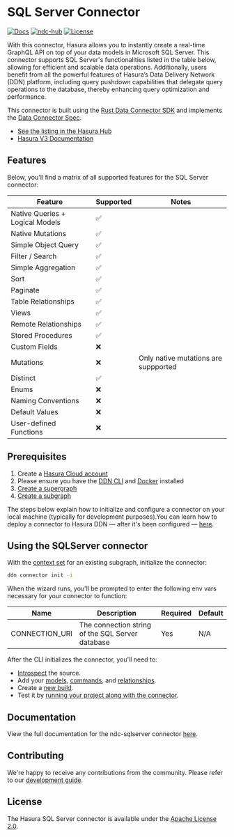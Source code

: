 # SQL Server Connector

[![Docs](https://img.shields.io/badge/docs-v3.x-brightgreen.svg?style=flat)](https://hasura.io/docs/3.0)
[![ndc-hub](https://img.shields.io/badge/ndc--hub-sqlserver-blue.svg?style=flat)](https://hasura.io/connectors/sqlserver)
[![License](https://img.shields.io/badge/license-Apache--2.0-purple.svg?style=flat)](LICENSE.txt)

With this connector, Hasura allows you to instantly create a real-time GraphQL API on top of your data models in
Microsoft SQL Server. This connector supports SQL Server's functionalities listed in the table below, allowing for
efficient and scalable data operations. Additionally, users benefit from all the powerful features of Hasura’s Data
Delivery Network (DDN) platform, including query pushdown capabilities that delegate query operations to the database,
thereby enhancing query optimization and performance.

This connector is built using the [Rust Data Connector SDK](https://github.com/hasura/ndc-hub#rusk-sdk) and implements
the [Data Connector Spec](https://github.com/hasura/ndc-spec).

- [See the listing in the Hasura Hub](https://hasura.io/connectors/sqlserver)
- [Hasura V3 Documentation](https://hasura.io/docs/3.0/)

## Features

Below, you'll find a matrix of all supported features for the SQL Server connector:

| Feature                         | Supported | Notes                                |
| ------------------------------- | --------- | ------------------------------------ |
| Native Queries + Logical Models | ✅        |                                      |
| Native Mutations                | ✅        |                                      |
| Simple Object Query             | ✅        |                                      |
| Filter / Search                 | ✅        |                                      |
| Simple Aggregation              | ✅        |                                      |
| Sort                            | ✅        |                                      |
| Paginate                        | ✅        |                                      |
| Table Relationships             | ✅        |                                      |
| Views                           | ✅        |                                      |
| Remote Relationships            | ✅        |                                      |
| Stored Procedures               | ✅        |                                      |
| Custom Fields                   | ❌        |                                      |
| Mutations                       | ❌        | Only native mutations are suppported |
| Distinct                        | ✅        |                                      |
| Enums                           | ❌        |                                      |
| Naming Conventions              | ❌        |                                      |
| Default Values                  | ❌        |                                      |
| User-defined Functions          | ❌        |                                      |

## Prerequisites

1. Create a [Hasura Cloud account](https://console.hasura.io)
2. Please ensure you have the [DDN CLI](https://hasura.io/docs/3.0/cli/installation) and
   [Docker](https://docs.docker.com/engine/install/) installed
3. [Create a supergraph](https://hasura.io/docs/3.0/getting-started/init-supergraph)
4. [Create a subgraph](https://hasura.io/docs/3.0/getting-started/init-subgraph)

The steps below explain how to initialize and configure a connector on your local machine (typically for development
purposes).You can learn how to deploy a connector to Hasura DDN — after it's been configured —
[here](https://hasura.io/docs/3.0/getting-started/deployment/deploy-a-connector).

## Using the SQLServer connector

With the [context set](https://hasura.io/docs/3.0/cli/commands/ddn_context_set/) for an existing subgraph, initialize
the connector:

```sh
ddn connector init -i
```

When the wizard runs, you'll be prompted to enter the following env vars necessary for your connector to function:

| Name           | Description                                      | Required | Default |
| -------------- | ------------------------------------------------ | -------- | ------- |
| CONNECTION_URI | The connection string of the SQL Server database | Yes      | N/A     |

After the CLI initializes the connector, you'll need to:

- [Introspect](https://hasura.io/docs/3.0/cli/commands/ddn_connector_introspect) the source.
- Add your [models](https://hasura.io/docs/3.0/cli/commands/ddn_model_add),
  [commands](https://hasura.io/docs/3.0/cli/commands/ddn_command_add), and
  [relationships](https://hasura.io/docs/3.0/cli/commands/ddn_relationship_add).
- Create a [new build](https://hasura.io/docs/3.0/cli/commands/ddn_supergraph_build_local).
- Test it by [running your project along with the connector](https://hasura.io/docs/3.0/cli/commands/ddn_run#examples).

## Documentation

View the full documentation for the ndc-sqlserver connector [here](https://github.com/hasura/ndc-sqlserver/blob/main/docs/readme.md).

## Contributing

We're happy to receive any contributions from the community. Please refer to our
[development guide](https://github.com/hasura/ndc-sqlserver/blob/main/docs/development.md).

## License

The Hasura SQL Server connector is available under the
[Apache License 2.0](https://www.apache.org/licenses/LICENSE-2.0).
